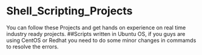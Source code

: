 # Shell_Scripting_Projects
You can follow these Projects and get hands on experience on real time industry ready projects.
##Scripts written in Ubuntu OS, if you guys are using CentOS or Redhat you need to do some minor changes in commamds to resolve the errors.
